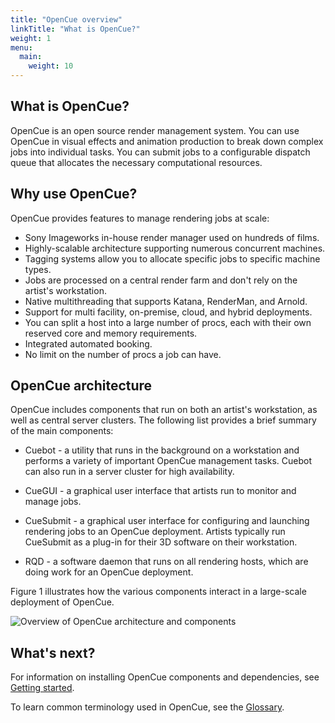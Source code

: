 ```yaml
---
title: "OpenCue overview"
linkTitle: "What is OpenCue?"
weight: 1
menu:
  main:
    weight: 10
---
```


## What is OpenCue?

OpenCue is an open source render management system. You can use OpenCue in
visual effects and animation production to break down complex jobs into
individual tasks. You can submit jobs to a configurable dispatch queue that
allocates the necessary computational resources.

## Why use OpenCue?

OpenCue provides features to manage rendering jobs at scale:

*   Sony Imageworks in-house render manager used on hundreds of films.
*   Highly-scalable architecture supporting numerous concurrent machines.
*   Tagging systems allow you to allocate specific jobs to specific machine
    types.
*   Jobs are processed on a central render farm and don't rely on the artist's
    workstation.
*   Native multithreading that supports Katana, RenderMan, and Arnold.
*   Support for multi facility, on-premise, cloud, and hybrid deployments.
*   You can split a host into a large number of procs, each with their own
    reserved core and memory requirements.
*   Integrated automated booking.
*   No limit on the number of procs a job can have.

## OpenCue architecture

OpenCue includes components that run on both an artist's workstation, as well as
central server clusters. The following list provides a brief summary of the main
components:

*   Cuebot - a utility that runs in the background on a workstation and performs
    a variety of important OpenCue management tasks. Cuebot can also run in a
    server cluster for high availability.

*   CueGUI - a graphical user interface that artists run to monitor and manage
    jobs.

*   CueSubmit - a graphical user interface for configuring and launching
    rendering jobs to an OpenCue deployment. Artists typically run CueSubmit as
    a plug-in for their 3D software on their workstation.

*   RQD - a software daemon that runs on all rendering hosts, which are doing
    work for an OpenCue deployment.

Figure 1 illustrates how the various components interact in a large-scale
deployment of OpenCue.

![Overview of OpenCue architecture and components](/docs/images/opencue_architecture.svg)

## What's next?

For information on installing OpenCue components and dependencies, see
[Getting started](/docs/getting-started).

To learn common terminology used in OpenCue, see the [Glossary](/docs/concepts/glossary).
